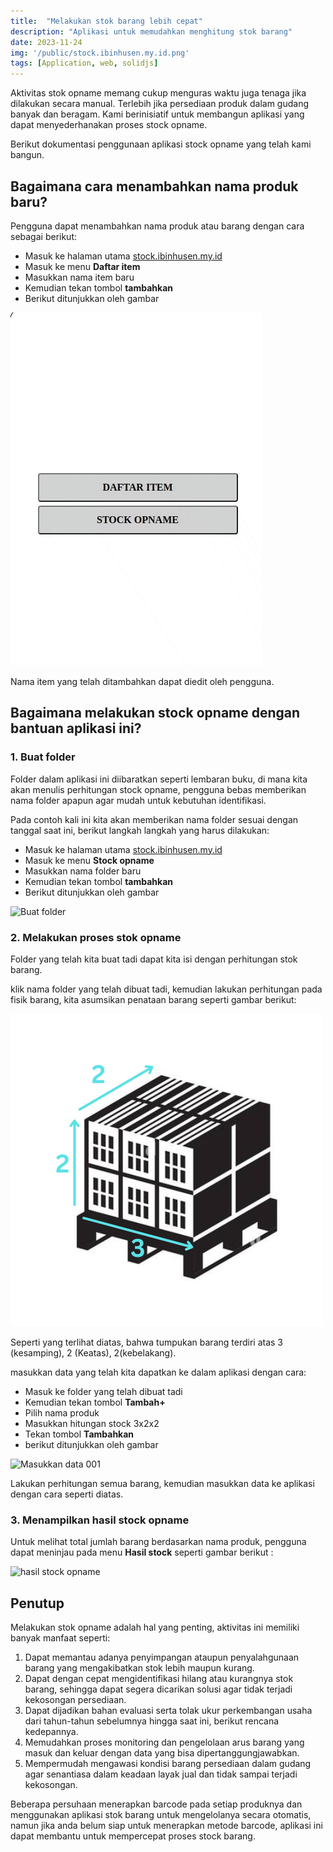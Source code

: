```yaml
---
title:  "Melakukan stok barang lebih cepat"
description: "Aplikasi untuk memudahkan menghitung stok barang"
date: 2023-11-24
img: '/public/stock.ibinhusen.my.id.png'
tags: [Application, web, solidjs]
---
```


Aktivitas stok opname memang cukup menguras waktu juga tenaga jika dilakukan secara manual. Terlebih jika persediaan produk dalam gudang banyak dan beragam. Kami berinisiatif untuk membangun aplikasi yang dapat menyederhanakan proses stock opname.

Berikut dokumentasi penggunaan aplikasi stock opname yang telah kami bangun.

## Bagaimana cara menambahkan nama produk baru?
Pengguna dapat menambahkan nama produk atau barang dengan cara sebagai berikut:
- Masuk  ke halaman utama [stock.ibinhusen.my.id](https://stock.ibinhusen.my.id) 
- Masuk ke menu **Daftar item**
- Masukkan nama item baru
- Kemudian tekan tombol **tambahkan**
- Berikut ditunjukkan oleh gambar

![Menambahkan produk baru](/public/stock-opname-1.gif)

Nama item yang telah ditambahkan dapat diedit oleh pengguna.


## Bagaimana melakukan stock opname dengan bantuan aplikasi ini?



### 1. Buat folder
Folder dalam aplikasi ini diibaratkan seperti lembaran buku, di mana kita akan menulis perhitungan stock opname, pengguna bebas memberikan nama folder apapun agar mudah untuk kebutuhan identifikasi.

Pada contoh kali ini kita akan memberikan nama folder sesuai dengan tanggal saat ini, berikut langkah langkah yang harus dilakukan:

- Masuk  ke halaman utama [stock.ibinhusen.my.id](https://stock.ibinhusen.my.id) 
- Masuk ke menu **Stock opname**
- Masukkan nama folder baru
- Kemudian tekan tombol **tambahkan**
- Berikut ditunjukkan oleh gambar

![Buat folder](/public/stock-opname-2.gif)


### 2. Melakukan proses stok opname
Folder yang telah kita buat tadi dapat kita isi dengan perhitungan stok barang.

klik nama folder yang telah dibuat tadi, kemudian lakukan perhitungan pada fisik barang, kita asumsikan penataan barang seperti gambar berikut:

![penataan barang 001](/public/stock-opname-3.png)

Seperti yang terlihat diatas, bahwa tumpukan barang terdiri atas 3 (kesamping), 2 (Keatas), 2(kebelakang).

masukkan data yang telah kita dapatkan ke dalam aplikasi dengan cara:

- Masuk ke folder yang telah dibuat tadi
- Kemudian tekan tombol **Tambah+**
- Pilih nama produk
- Masukkan hitungan stock 3x2x2
- Tekan tombol **Tambahkan**
- berikut ditunjukkan oleh gambar

![Masukkan data 001](/public/stock-opname-4.gif)

Lakukan perhitungan semua barang, kemudian masukkan data ke aplikasi dengan cara seperti diatas.

### 3. Menampilkan hasil stock opname

Untuk melihat total jumlah barang berdasarkan nama produk, pengguna dapat meninjau pada menu **Hasil stock** seperti gambar berikut :

![hasil stock opname](/public/stock-opname-5.gif)

## Penutup
Melakukan stok opname adalah hal yang penting, aktivitas ini memiliki banyak manfaat seperti:

1. Dapat memantau adanya penyimpangan ataupun penyalahgunaan barang yang mengakibatkan stok lebih maupun kurang.
2. Dapat dengan cepat mengidentifikasi hilang atau kurangnya stok barang, sehingga dapat segera dicarikan solusi agar tidak terjadi kekosongan persediaan.
3. Dapat dijadikan bahan evaluasi serta tolak ukur perkembangan usaha dari tahun-tahun sebelumnya hingga saat ini, berikut rencana kedepannya.
4. Memudahkan proses monitoring dan pengelolaan arus barang yang masuk dan keluar dengan data yang bisa dipertanggungjawabkan.
5. Mempermudah mengawasi kondisi barang persediaan dalam gudang agar senantiasa dalam keadaan layak jual dan tidak sampai terjadi kekosongan.

Beberapa persuhaan menerapkan barcode pada setiap produknya dan menggunakan aplikasi stok barang untuk mengelolanya secara otomatis, namun jika anda belum siap untuk menerapkan metode barcode, aplikasi ini dapat membantu untuk mempercepat proses stock barang.